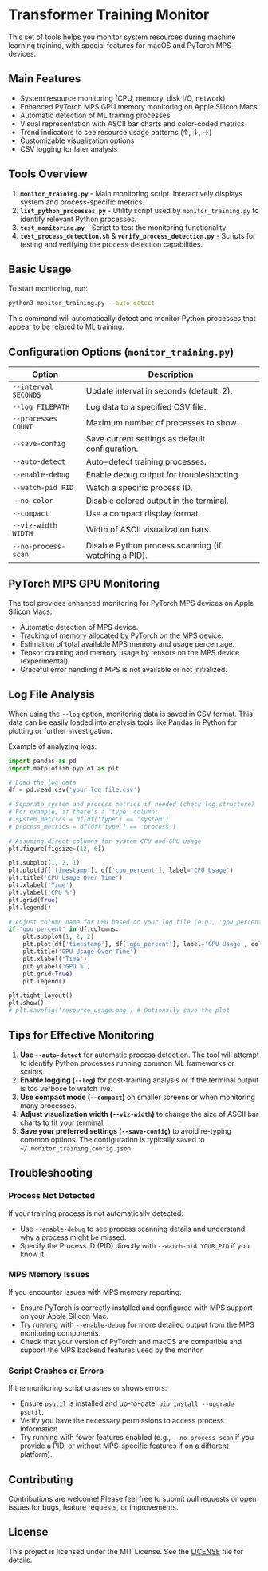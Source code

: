 # Transformer Training Monitor

This set of tools helps you monitor system resources during machine learning training, with special features for macOS and PyTorch MPS devices.

## Main Features

- System resource monitoring (CPU, memory, disk I/O, network)
- Enhanced PyTorch MPS GPU memory monitoring on Apple Silicon Macs
- Automatic detection of ML training processes
- Visual representation with ASCII bar charts and color-coded metrics
- Trend indicators to see resource usage patterns (↑, ↓, →)
- Customizable visualization options
- CSV logging for later analysis

## Tools Overview

1.  **`monitor_training.py`** - Main monitoring script. Interactively displays system and process-specific metrics.
2.  **`list_python_processes.py`** - Utility script used by `monitor_training.py` to identify relevant Python processes.
3.  **`test_monitoring.py`** - Script to test the monitoring functionality.
4.  **`test_process_detection.sh`** & **`verify_process_detection.py`** - Scripts for testing and verifying the process detection capabilities.

## Basic Usage

To start monitoring, run:

```bash
python3 monitor_training.py --auto-detect
```

This command will automatically detect and monitor Python processes that appear to be related to ML training.

## Configuration Options (`monitor_training.py`)

| Option                | Description                                         |
| --------------------- | --------------------------------------------------- |
| `--interval SECONDS`  | Update interval in seconds (default: 2).            |
| `--log FILEPATH`      | Log data to a specified CSV file.                   |
| `--processes COUNT`   | Maximum number of processes to show.                |
| `--save-config`       | Save current settings as default configuration.     |
| `--auto-detect`       | Auto-detect training processes.                     |
| `--enable-debug`      | Enable debug output for troubleshooting.            |
| `--watch-pid PID`     | Watch a specific process ID.                        |
| `--no-color`          | Disable colored output in the terminal.             |
| `--compact`           | Use a compact display format.                       |
| `--viz-width WIDTH`   | Width of ASCII visualization bars.                  |
| `--no-process-scan` | Disable Python process scanning (if watching a PID). |

## PyTorch MPS GPU Monitoring

The tool provides enhanced monitoring for PyTorch MPS devices on Apple Silicon Macs:

- Automatic detection of MPS device.
- Tracking of memory allocated by PyTorch on the MPS device.
- Estimation of total available MPS memory and usage percentage.
- Tensor counting and memory usage by tensors on the MPS device (experimental).
- Graceful error handling if MPS is not available or not initialized.

## Log File Analysis

When using the `--log` option, monitoring data is saved in CSV format. This data can be easily loaded into analysis tools like Pandas in Python for plotting or further investigation.

Example of analyzing logs:

```python
import pandas as pd
import matplotlib.pyplot as plt

# Load the log data
df = pd.read_csv('your_log_file.csv')

# Separate system and process metrics if needed (check log structure)
# For example, if there's a 'type' column:
# system_metrics = df[df['type'] == 'system']
# process_metrics = df[df['type'] == 'process']

# Assuming direct columns for system CPU and GPU usage
plt.figure(figsize=(12, 6))

plt.subplot(1, 2, 1)
plt.plot(df['timestamp'], df['cpu_percent'], label='CPU Usage')
plt.title('CPU Usage Over Time')
plt.xlabel('Time')
plt.ylabel('CPU %')
plt.grid(True)
plt.legend()

# Adjust column name for GPU based on your log file (e.g., 'gpu_percent', 'mps_memory_allocated_gb')
if 'gpu_percent' in df.columns:
    plt.subplot(1, 2, 2)
    plt.plot(df['timestamp'], df['gpu_percent'], label='GPU Usage', color='orange')
    plt.title('GPU Usage Over Time')
    plt.xlabel('Time')
    plt.ylabel('GPU %')
    plt.grid(True)
    plt.legend()

plt.tight_layout()
plt.show()
# plt.savefig('resource_usage.png') # Optionally save the plot
```

## Tips for Effective Monitoring

1.  **Use `--auto-detect`** for automatic process detection. The tool will attempt to identify Python processes running common ML frameworks or scripts.
2.  **Enable logging (`--log`)** for post-training analysis or if the terminal output is too verbose to watch live.
3.  **Use compact mode (`--compact`)** on smaller screens or when monitoring many processes.
4.  **Adjust visualization width (`--viz-width`)** to change the size of ASCII bar charts to fit your terminal.
5.  **Save your preferred settings (`--save-config`)** to avoid re-typing common options. The configuration is typically saved to `~/.monitor_training_config.json`.

## Troubleshooting

### Process Not Detected

If your training process is not automatically detected:
- Use `--enable-debug` to see process scanning details and understand why a process might be missed.
- Specify the Process ID (PID) directly with `--watch-pid YOUR_PID` if you know it.

### MPS Memory Issues

If you encounter issues with MPS memory reporting:
- Ensure PyTorch is correctly installed and configured with MPS support on your Apple Silicon Mac.
- Try running with `--enable-debug` for more detailed output from the MPS monitoring components.
- Check that your version of PyTorch and macOS are compatible and support the MPS backend features used by the monitor.

### Script Crashes or Errors

If the monitoring script crashes or shows errors:
- Ensure `psutil` is installed and up-to-date: `pip install --upgrade psutil`.
- Verify you have the necessary permissions to access process information.
- Try running with fewer features enabled (e.g., `--no-process-scan` if you provide a PID, or without MPS-specific features if on a different platform).

## Contributing

Contributions are welcome! Please feel free to submit pull requests or open issues for bugs, feature requests, or improvements.

## License

This project is licensed under the MIT License. See the [LICENSE](LICENSE) file for details.
